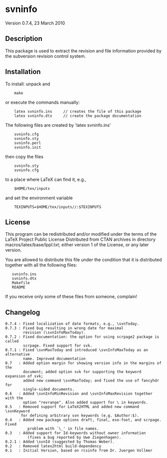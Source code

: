 svninfo
=======
Version 0.7.4, 23 March 2010

Description
-----------
This package is used to extract the revision and file information provided
by the subversion revision control system.

Installation
------------
To install: unpack and
```
    make
```
or execute the commands manually:
```
    latex svninfo.ins     // creates the file of this package
    latex svninfo.dtx     // create the package documentation
```

The following files are created by 'latex svninfo.ins'
```
	svninfo.cfg
	svninfo.sty
	svninfo.perl
	svninfo.init
```

then copy the files
```
    svninfo.sty
    svninfo.cfg
```
to a place where LaTeX can find it, e.g.,
```
    $HOME/tex/inputs
```
and set the environment variable
```
    TEXINPUTS=$HOME/tex/inputs//:$TEXINPUTS
```

License
-------
   This program can be redistributed and/or modified under the terms
   of the LaTeX Project Public License Distributed from CTAN
   archives in directory macros/latex/base/lppl.txt; either
   version 1 of the License, or any later version.

You are allowed to distribute this file under the condition that it is
distributed together with all the following files:
```
   svninfo.ins
   svninfo.dtx
   Makefile
   README
```
If you receive only some of these files from someone, complain!

Changelog
---------
```
0.7.4 : Fixed localization of date formats, e.g., \svnToday.
0.7.3 : Fixed bug resulting in wrong date for maximal 
        revision (\svnInfoMaxToday).
0.7.2 : Fixed documentation: the option for using scrpage2 package is called 
        scrpage. Fixed support for svk.
0.7.1 : Fixed \svnMaxToday and introduced \svnInfoMaxToday as an alternative
        name. Improved documentation
0.7   : Added option margin for showing version info in the margins of the 
        document; added option svk for supporting the keyword expansion of svk; 
	    added new command \svnMaxToday; and fixed the use of fancyhdr for 
	    single-sided documents.
0.6   : Added \svnInfoMinRevision and \svnInfoMaxRevision together with the  
        option "revrange". Also added support for \ in keywords.
0.5   : Removed support for LaTeX2HTML and added new command \svnKeyword
 	   for defining arbitrary svn keywords (e.g. $Author:$).
0.4   : Added new package options draft, final, eso-foot, and scrpage. Fixed 
          problem with `\_' in file names.
0.3   : Added support for Id-keywords without owner information 
          (fixes a bug reported by Uwe Ziegenhagen).
0.2.1 : Added \svnId (suggested by Thomas Weber).
0.2   : Removed latex2html build-dependency 
0.1   : Initial Version, based on rcsinfo from Dr. Juergen Vollmer
```
